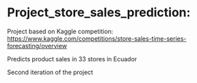 # Project_store_sales_prediction:

Project based on Kaggle competition:
https://www.kaggle.com/competitions/store-sales-time-series-forecasting/overview

Predicts product sales in 33 stores in Ecuador

Second iteration of the project

